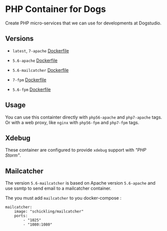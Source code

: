 # PHP Container for Dogs

Create PHP micro-services that we can use for developments at Dogstudio.

## Versions

* `latest`, `7-apache` [Dockerfile](https://github.com/Dogstudio/docker-php/blob/master/php7-apache/Dockerfile)
* `5.6-apache` [Dockerfile](https://github.com/Dogstudio/docker-php/blob/master/php56-apache/Dockerfile)
* `5.6-mailcatcher` [Dockerfile](https://github.com/Dogstudio/docker-php/blob/master/php56-mailcatcher/Dockerfile)

* `7-fpm` [Dockerfile](https://github.com/Dogstudio/docker-php/blob/master/php7-fpm/Dockerfile)
* `5.6-fpm` [Dockerfile](https://github.com/Dogstudio/docker-php/blob/master/php56-fpm/Dockerfile)

## Usage

You can use this containter directly with `php56-apache` and `php7-apache` tags.
Or with a web proxy, like `nginx` with `php56-fpm` and `php7-fpm` tags.

## Xdebug

These container are configured to provide `xdebug` support with _"PHP Storm"_.

## Mailcatcher

The version `5.6-mailcatcher` is based on Apache version `5.6-apache` and use ssmtp to send email to a mailcatcher container.

The you must add `mailcatcher` to you docker-compose : 

    mailcatcher:
        image: "schickling/mailcatcher"
        ports:
            - "1025"
            - "1080:1080"